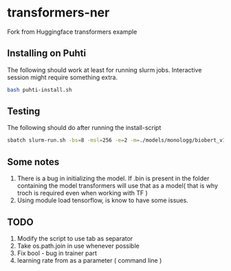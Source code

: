 # transformers-ner
Fork from Huggingface transformers example

## Installing on Puhti
The following should work at least for running slurm jobs. Interactive session might require something extra.
```bash
bash puhti-install.sh
```
## Testing
The following should do after running the install-script
```bash
sbatch slurm-run.sh -bs=8 -msl=256 -e=2 -m=./models/monologg/biobert_v1.1_pubmed -d=./data/s800/ -od=./models/s800_run_1
```

## Some notes
1. There is a bug in initializing the model. If .bin is present in the folder containing the model transformers will use that as a model( that is why troch is required even when working with TF )
2. Using module load tensorflow, is know to have some issues. 

## TODO
1. Modify the script to use tab as separator
2. Take os.path.join in use whenever possible
3. Fix bool - bug in trainer part
4. learning rate from as a parameter ( command line )



